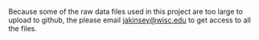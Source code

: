 Because some of the raw data files used in this project are too large to upload to github, the please email jakinsey@wisc.edu to get access to all the files.

